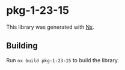 # pkg-1-23-15

This library was generated with [Nx](https://nx.dev).

## Building

Run `nx build pkg-1-23-15` to build the library.
